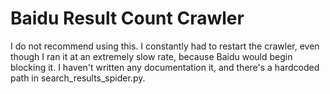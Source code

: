 # Baidu Result Count Crawler

I do not recommend using this. I constantly had to restart the crawler, even though I ran it at an extremely slow rate, because Baidu would begin blocking it. I haven't written any documentation it, and there's a hardcoded path in search_results_spider.py.
